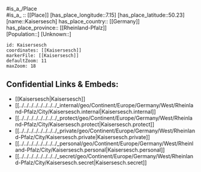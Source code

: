 ﻿---
location: [50.23,7.15] 
mapzoom: [7,12] 
mapmarker: city 
type: City
tags:
- geo/City


SpocWebEntityId: 31255
isDeleted: false
confidential: public

---
#is_a_/Place  
#is_a_ :: [[Place]] 
[has_place_longitude::7.15] 
[has_place_latitude::50.23] 
[name::Kaisersesch] 
has_place_country:: [[Germany]]  
has_place_province:: [[Rheinland-Pfalz]]  
[Population::] 
[Unknown::] 


```leaflet
id: Kaisersesch
coordinates: [[Kaisersesch]] 
markerFile: [[Kaisersesch]] 
defaultZoom: 11 
maxZoom: 18
```


## Confidential Links & Embeds: 
- [[Kaisersesch|Kaisersesch]]  
- [[../../../../../../../../_internal/geo/Continent/Europe/Germany/West/Rheinland-Pfalz/City/Kaisersesch.internal|Kaisersesch.internal]] 
- [[../../../../../../../../_protect/geo/Continent/Europe/Germany/West/Rheinland-Pfalz/City/Kaisersesch.protect|Kaisersesch.protect]] 
- [[../../../../../../../../_private/geo/Continent/Europe/Germany/West/Rheinland-Pfalz/City/Kaisersesch.private|Kaisersesch.private]] 
- [[../../../../../../../../_personal/geo/Continent/Europe/Germany/West/Rheinland-Pfalz/City/Kaisersesch.personal|Kaisersesch.personal]] 
- [[../../../../../../../../_secret/geo/Continent/Europe/Germany/West/Rheinland-Pfalz/City/Kaisersesch.secret|Kaisersesch.secret]] 
